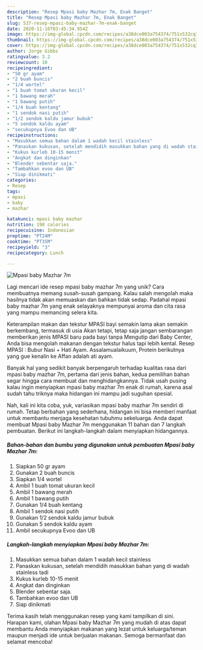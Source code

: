 ```yaml
---
description: "Resep Mpasi baby Mazhar 7m, Enak Banget"
title: "Resep Mpasi baby Mazhar 7m, Enak Banget"
slug: 537-resep-mpasi-baby-mazhar-7m-enak-banget
date: 2020-11-16T03:45:34.954Z
image: https://img-global.cpcdn.com/recipes/a38dce003a754374/751x532cq70/mpasi-baby-mazhar-7m-foto-resep-utama.jpg
thumbnail: https://img-global.cpcdn.com/recipes/a38dce003a754374/751x532cq70/mpasi-baby-mazhar-7m-foto-resep-utama.jpg
cover: https://img-global.cpcdn.com/recipes/a38dce003a754374/751x532cq70/mpasi-baby-mazhar-7m-foto-resep-utama.jpg
author: Jorge Gibbs
ratingvalue: 3.2
reviewcount: 10
recipeingredient:
- "50 gr ayam"
- "2 buah buncis"
- "1/4 wortel"
- "1 buah tomat ukuran kecil"
- "1 bawang merah"
- "1 bawang putih"
- "1/4 buah kentang"
- "1 sendok nasi putih"
- "1/2 sendok kaldu jamur bubuk"
- "5 sendok kaldu ayam"
- "secukupnya Evoo dan UB"
recipeinstructions:
- "Masukkan semua bahan dalam 1 wadah kecil stainless"
- "Panaskan kukusan, setelah mendidih masukkan bahan yang di wadah stainless tadi"
- "Kukus kurleb 10-15 menit"
- "Angkat dan dinginkan"
- "Blender sebentar saja."
- "Tambahkan evoo dan UB"
- "Siap dinikmati"
categories:
- Resep
tags:
- mpasi
- baby
- mazhar

katakunci: mpasi baby mazhar 
nutrition: 198 calories
recipecuisine: Indonesian
preptime: "PT24M"
cooktime: "PT35M"
recipeyield: "3"
recipecategory: Lunch

---
```



![Mpasi baby Mazhar 7m](https://img-global.cpcdn.com/recipes/a38dce003a754374/751x532cq70/mpasi-baby-mazhar-7m-foto-resep-utama.jpg)

Lagi mencari ide resep mpasi baby mazhar 7m yang unik? Cara membuatnya memang susah-susah gampang. Kalau salah mengolah maka hasilnya tidak akan memuaskan dan bahkan tidak sedap. Padahal mpasi baby mazhar 7m yang enak selayaknya mempunyai aroma dan cita rasa yang mampu memancing selera kita.

Keterampilan makan dan tekstur MPASI bayi semakin lama akan semakin berkembang, termasuk di usia Akan tetapi, tetap saja jangan sembarangan memberikan jenis MPASI baru pada bayi tanpa Mengutip dari Baby Center, Anda bisa mengolah makanan dengan tekstur halus tapi lebih kental. Resep MPASI : Bubur Nasi + Hati Ayam. Assalamualaikuum, Protein berikutnya yang gue kenalin ke Affan adalah ati ayam.

Banyak hal yang sedikit banyak berpengaruh terhadap kualitas rasa dari mpasi baby mazhar 7m, pertama dari jenis bahan, kedua pemilihan bahan segar hingga cara membuat dan menghidangkannya. Tidak usah pusing kalau ingin menyiapkan mpasi baby mazhar 7m enak di rumah, karena asal sudah tahu triknya maka hidangan ini mampu jadi suguhan spesial.


Nah, kali ini kita coba, yuk, variasikan mpasi baby mazhar 7m sendiri di rumah. Tetap berbahan yang sederhana, hidangan ini bisa memberi manfaat untuk membantu menjaga kesehatan tubuhmu sekeluarga. Anda dapat membuat Mpasi baby Mazhar 7m menggunakan 11 bahan dan 7 langkah pembuatan. Berikut ini langkah-langkah dalam menyiapkan hidangannya.

<!--inarticleads1-->

##### Bahan-bahan dan bumbu yang digunakan untuk pembuatan Mpasi baby Mazhar 7m:

1. Siapkan 50 gr ayam
1. Gunakan 2 buah buncis
1. Siapkan 1/4 wortel
1. Ambil 1 buah tomat ukuran kecil
1. Ambil 1 bawang merah
1. Ambil 1 bawang putih
1. Gunakan 1/4 buah kentang
1. Ambil 1 sendok nasi putih
1. Gunakan 1/2 sendok kaldu jamur bubuk
1. Gunakan 5 sendok kaldu ayam
1. Ambil secukupnya Evoo dan UB




<!--inarticleads2-->

##### Langkah-langkah menyiapkan Mpasi baby Mazhar 7m:

1. Masukkan semua bahan dalam 1 wadah kecil stainless
1. Panaskan kukusan, setelah mendidih masukkan bahan yang di wadah stainless tadi
1. Kukus kurleb 10-15 menit
1. Angkat dan dinginkan
1. Blender sebentar saja.
1. Tambahkan evoo dan UB
1. Siap dinikmati




Terima kasih telah menggunakan resep yang kami tampilkan di sini. Harapan kami, olahan Mpasi baby Mazhar 7m yang mudah di atas dapat membantu Anda menyiapkan makanan yang lezat untuk keluarga/teman maupun menjadi ide untuk berjualan makanan. Semoga bermanfaat dan selamat mencoba!
